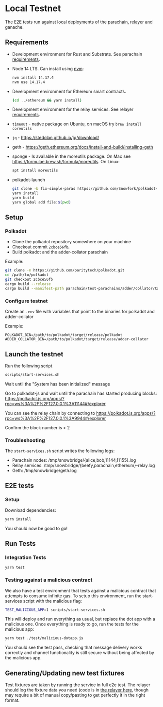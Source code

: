 # Local Testnet

The E2E tests run against local deployments of the parachain, relayer and ganache.

## Requirements

* Development environment for Rust and Substrate. See parachain [requirements](../parachain/README.md#requirements).
* Node 14 LTS. Can install using [nvm](https://github.com/nvm-sh/nvm#installing-and-updating):

  ```bash
  nvm install 14.17.4
  nvm use 14.17.4
  ```

* Development environment for Ethereum smart contracts.

  ```bash
  (cd ../ethereum && yarn install)
  ```

* Development environment for the relay services. See relayer [requirements](../relayer/README.md#development).
* `timeout` - native package on Ubuntu, on macOS try ```brew install coreutils```
* `jq` - https://stedolan.github.io/jq/download/
* geth - https://geth.ethereum.org/docs/install-and-build/installing-geth
* sponge - Is available in the moreutils package. On Mac see https://formulae.brew.sh/formula/moreutils. On Linux:

  ```bash
  apt install moreutils
  ```

* polkadot-launch

  ```bash
  git clone -b fix-simple-paras https://github.com/Snowfork/polkadot-launch.git
  yarn install
  yarn build
  yarn global add file:$(pwd)
  ```

## Setup

### Polkadot

* Clone the polkadot repository somewhere on your machine
* Checkout commit `2cbce56fb`.
* Build polkadot and the adder-collator parachain

Example:
```bash
git clone -n https://github.com/paritytech/polkadot.git
cd /path/to/polkadot
git checkout 2cbce56fb
cargo build --release
cargo build --manifest-path parachain/test-parachains/adder/collator/Cargo.toml --release
```

### Configure testnet

Create an `.env` file with variables that point to the binaries for polkadot and adder-collator

Example:
```
POLKADOT_BIN=/path/to/polkadot/target/release/polkadot
ADDER_COLLATOR_BIN=/path/to/polkadot/target/release/adder-collator
```

## Launch the testnet

Run the following script
```bash
scripts/start-services.sh
```

Wait until the "System has been initialized" message

Go to polkadot-js and wait until the parachain has started producing blocks:
https://polkadot.js.org/apps/?rpc=ws%3A%2F%2F127.0.0.1%3A11144#/explorer

You can see the relay chain by connecting to https://polkadot.js.org/apps/?rpc=ws%3A%2F%2F127.0.0.1%3A9944#/explorer

Confirm the block number is > 2

### Troubleshooting

The `start-services.sh` script writes the following logs:

- Parachain nodes: /tmp/snowbridge/{alice,bob,11144,11155}.log
- Relay services: /tmp/snowbridge/{beefy,parachain,ethereum}-relay.log
- Geth: /tmp/snowbridge/geth.log

## E2E tests

### Setup

Download dependencies:

```bash
yarn install
```

You should now be good to go!

## Run Tests

### Integration Tests

```bash
yarn test
```

### Testing against a malicious contract
We also have a test environment that tests against a malicious contract that attempts to consume infinite gas. To setup this environment, run the start-services script with the malicious flag:

```bash
TEST_MALICIOUS_APP=1 scripts/start-services.sh
```

This will deploy and run everything as usual, but replace the dot app with a malicious one. Once everything is ready to go, run the tests for the malicious app:

```bash
yarn test ./test/malicious-dotapp.js
```

You should see the test pass, checking that message delivery works correctly and channel functionality is still secure without being affected by the malicious app.


## Generating/Updating new test fixtures

Test fixtures are taken by running the service in full e2e test. The relayer should log the fixture data you need (code is in [the relayer here](../relayer/workers/beefyrelayer/fixture-data-logger.go), though may require a bit of manual copy/pasting to get perfectly it in the right format.
